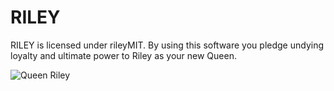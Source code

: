 # RILEY
RILEY is licensed under rileyMIT.  By using this software you pledge undying loyalty and ultimate power to Riley as your new Queen.

![Queen Riley](https://i.imgur.com/HVWtgvZ.jpg)

